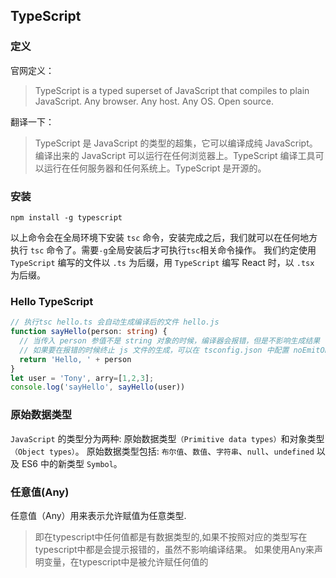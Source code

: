 ## TypeScript

### 定义

官网定义：
> TypeScript is a typed superset of JavaScript that compiles to plain JavaScript. Any browser. Any host. Any OS. Open source.

翻译一下：
> TypeScript 是 JavaScript 的类型的超集，它可以编译成纯 JavaScript。编译出来的 JavaScript 可以运行在任何浏览器上。TypeScript 编译工具可以运行在任何服务器和任何系统上。TypeScript 是开源的。


### 安装

`npm install -g typescript`

以上命令会在全局环境下安装 `tsc` 命令，安装完成之后，我们就可以在任何地方执行 `tsc` 命令了。需要`-g`全局安装后才可执行`tsc`相关命令操作。
我们约定使用 `TypeScript` 编写的文件以 `.ts` 为后缀，用 `TypeScript` 编写 React 时，以 `.tsx` 为后缀。


### Hello TypeScript
```ts
// 执行tsc hello.ts 会自动生成编译后的文件 hello.js
function sayHello(person: string) {
  // 当传入 person 参值不是 string 对象的时候，编译器会报错，但是不影响生成结果
  // 如果要在报错的时候终止 js 文件的生成，可以在 tsconfig.json 中配置 noEmitOnError 即可。
  return 'Hello, ' + person
}
let user = 'Tony', arry=[1,2,3];
console.log('sayHello', sayHello(user))
```

### 原始数据类型

`JavaScript` 的类型分为两种: 原始数据类型`（Primitive data types）`和对象类型`（Object types）`。
原始数据类型包括: `布尔值`、`数值`、`字符串`、`null`、`undefined` 以及 ES6 中的新类型 `Symbol`。

### 任意值(Any)

任意值（Any）用来表示允许赋值为任意类型.

> 即在typescript中任何值都是有数据类型的,如果不按照对应的类型写在typescript中都是会提示报错的，虽然不影响编译结果。
> 如果使用Any来声明变量，在typescript中是被允许赋任何值的
